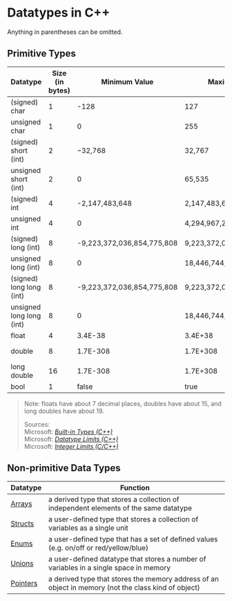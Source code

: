 # Datatypes in C++
Anything in parentheses can be omitted.

## Primitive Types
| Datatype | Size (in bytes) | Minimum Value | Maximum Value | Literal Suffix |
| -------- | --------------- | ------------- | ------------- | -------------- | 
| (signed) char | 1 | -128 | 127 | N/A |  
| unsigned char | 1 | 0 | 255 | N/A |  
| (signed) short (int) | 2 | −32,768 | 32,767 | N/A |  
| unsigned short (int) | 2 | 0 | 65,535 | u/U |  
| (signed) int | 4 | -2,147,483,648 | 2,147,483,647 | N/A (default) |  
| unsigned int | 4 | 0 | 4,294,967,295  | u/U |  
| (signed) long (int) | 8 | -9,223,372,036,854,775,808 | 9,223,372,036,854,775,807 | l/L |  
| unsigned long (int) | 8 | 0 | 18,446,744,073,709,551,615 | ul/UL |
| (signed) long long (int) | 8 | -9,223,372,036,854,775,808 | 9,223,372,036,854,775,807 | ll/LL | 
| unsigned long long (int) | 8 | 0 | 18,446,744,073,709,551,615 | %ull/ULL |  
| float | 4 | 3.4E-38 | 3.4E+38 | f |
| double | 8 | 1.7E-308 | 1.7E+308 | N/A (default) |
| long double | 16 | 1.7E-308 | 1.7E+308 | L |
| bool | 1 | false | true | N/A |
> Note: floats have about 7 decimal places, doubles have about 15, and long doubles have about 19. <br />
> 
> Sources: <br />
> Microsoft: [_Built-in Types (C++)_](https://docs.microsoft.com/en-us/cpp/cpp/fundamental-types-cpp?view=msvc-160) <br />
> Microsoft: [_Datatype Limits (C++)_](https://docs.microsoft.com/en-us/cpp/cpp/data-type-ranges?view=msvc-160) <br />
> Microsoft: [_Integer Limits (C/C++)_](https://docs.microsoft.com/en-us/cpp/c-language/cpp-integer-limits?view=msvc-160) <br />

## Non-primitive Data Types
| Datatype | Function |
| -------- | -------- |
| [Arrays](https://github.com/EthanC2/Notes-and-Writeups/blob/main/C%2B%2B/Data%20and%20Data%20Types/Arrays.md) | a derived type that stores a collection of independent elements of the same datatype |
| [Structs](https://github.com/EthanC2/Notes-and-Writeups/blob/main/C++/Data%20and%20Data%20Types/Structures.md) | a user-defined type that stores a collection of variables as a single unit |
| [Enums](https://github.com/EthanC2/Notes-and-Writeups/blob/main/C%2B%2B/Data%20and%20Data%20Types/Enumerations.md) | a user-defined type that has a set of defined values (e.g. on/off or red/yellow/blue) |
| [Unions](https://github.com/EthanC2/Notes-and-Writeups/blob/main/C%2B%2B/Data%20and%20Data%20Types/Unions.md) | a user-defined datatype that stores a number of variables in a single space in memory |
| [Pointers]() | a derived type that stores the memory address of an object in memory (not the class kind of object) |
